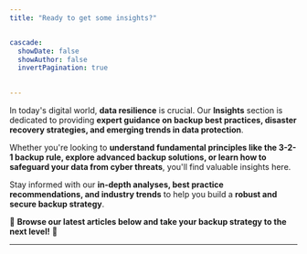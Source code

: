 ```yaml
---
title: "Ready to get some insights?"


cascade:
  showDate: false
  showAuthor: false
  invertPagination: true
  

---
```


In today's digital world, **data resilience** is crucial. Our **Insights** section is dedicated to providing **expert guidance on backup best practices, disaster recovery strategies, and emerging trends in data protection**.

Whether you're looking to **understand fundamental principles like the 3-2-1 backup rule, explore advanced backup solutions, or learn how to safeguard your data from cyber threats**, you'll find valuable insights here.

Stay informed with our **in-depth analyses, best practice recommendations, and industry trends** to help you build a **robust and secure backup strategy**.

📌 **Browse our latest articles below and take your backup strategy to the next level!** 🚀

---

